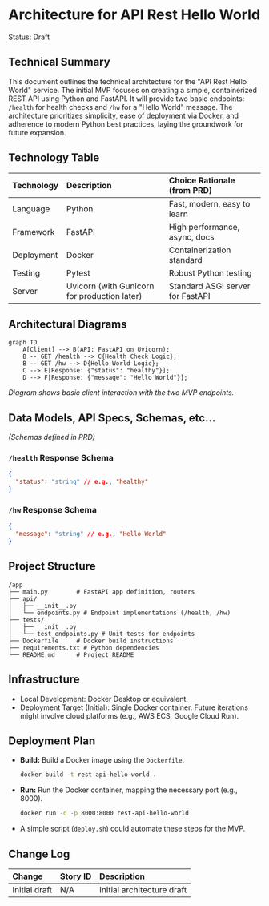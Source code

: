 # Architecture for API Rest Hello World

Status: Draft

## Technical Summary

This document outlines the technical architecture for the "API Rest Hello World" service. The initial MVP focuses on creating a simple, containerized REST API using Python and FastAPI. It will provide two basic endpoints: `/health` for health checks and `/hw` for a "Hello World" message. The architecture prioritizes simplicity, ease of deployment via Docker, and adherence to modern Python best practices, laying the groundwork for future expansion.

## Technology Table

| Technology | Description                                  | Choice Rationale (from PRD)   |
| :--------- | :------------------------------------------- | :---------------------------- |
| Language   | Python                                       | Fast, modern, easy to learn   |
| Framework  | FastAPI                                      | High performance, async, docs |
| Deployment | Docker                                       | Containerization standard     |
| Testing    | Pytest                                       | Robust Python testing         |
| Server     | Uvicorn (with Gunicorn for production later) | Standard ASGI server for FastAPI |

## Architectural Diagrams

```mermaid
graph TD
    A[Client] --> B(API: FastAPI on Uvicorn);
    B -- GET /health --> C{Health Check Logic};
    B -- GET /hw --> D{Hello World Logic};
    C --> E[Response: {"status": "healthy"}];
    D --> F[Response: {"message": "Hello World"}];
```

*Diagram shows basic client interaction with the two MVP endpoints.*

## Data Models, API Specs, Schemas, etc...

*(Schemas defined in PRD)*

### `/health` Response Schema
```json
{
  "status": "string" // e.g., "healthy"
}
```

### `/hw` Response Schema
```json
{
  "message": "string" // e.g., "Hello World"
}
```

## Project Structure

```
/app
├── main.py        # FastAPI app definition, routers
├── api/
│   ├── __init__.py
│   └── endpoints.py # Endpoint implementations (/health, /hw)
├── tests/
│   ├── __init__.py
│   └── test_endpoints.py # Unit tests for endpoints
├── Dockerfile     # Docker build instructions
├── requirements.txt # Python dependencies
└── README.md      # Project README
```

## Infrastructure

- Local Development: Docker Desktop or equivalent.
- Deployment Target (Initial): Single Docker container. Future iterations might involve cloud platforms (e.g., AWS ECS, Google Cloud Run).

## Deployment Plan

- **Build:** Build a Docker image using the `Dockerfile`.
  ```bash
  docker build -t rest-api-hello-world .
  ```
- **Run:** Run the Docker container, mapping the necessary port (e.g., 8000).
  ```bash
  docker run -d -p 8000:8000 rest-api-hello-world
  ```
- A simple script (`deploy.sh`) could automate these steps for the MVP.

## Change Log

| Change        | Story ID | Description                  |
| :------------ | :------- | :--------------------------- |
| Initial draft | N/A      | Initial architecture draft | 
